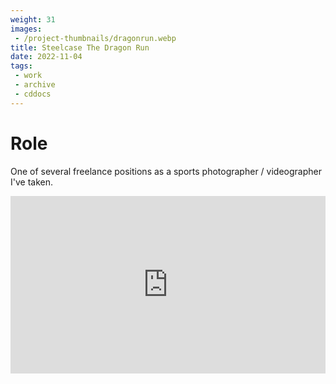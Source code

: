 ```yaml
---
weight: 31
images:
 - /project-thumbnails/dragonrun.webp
title: Steelcase The Dragon Run
date: 2022-11-04
tags: 
 - work
 - archive
 - cddocs
---
```


# Role
One of several freelance positions as a sports photographer / videographer I've taken.

<div style="padding:56.25% 0 0 0;position:relative;"><iframe src="https://player.vimeo.com/video/774662144?h=be8323afed&amp;badge=0&amp;autopause=0&amp;player_id=0&amp;app_id=58479" frameborder="0" allow="autoplay; fullscreen; picture-in-picture" allowfullscreen style="position:absolute;top:0;left:0;width:100%;height:100%;" title="promo-60s-v2.0.mov"></iframe></div><script src="https://player.vimeo.com/api/player.js"></script>

